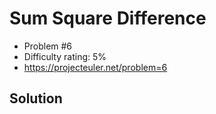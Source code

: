 # Sum Square Difference

* Problem #6
* Difficulty rating: 5%
* https://projecteuler.net/problem=6

## Solution
